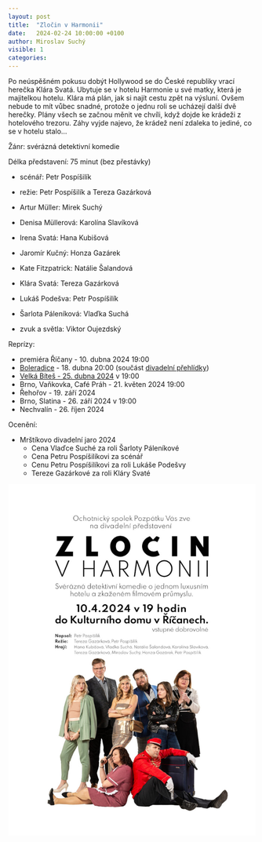 ```yaml
---
layout: post
title:  "Zločin v Harmonii"
date:   2024-02-24 10:00:00 +0100
author: Miroslav Suchý
visible: 1
categories: 
---
```

Po neúspěšném pokusu dobýt Hollywood se do České republiky vrací herečka Klára Svatá. Ubytuje se v hotelu Harmonie u své matky, která je majitelkou hotelu. Klára má plán, jak si najít cestu zpět na výsluní. Ovšem nebude to mít vůbec snadné, protože o jednu roli se ucházejí další dvě herečky. Plány všech se začnou měnit ve chvíli, když dojde ke krádeži z hotelového trezoru. Záhy vyjde najevo, že krádež není zdaleka to jediné, co se v hotelu stalo…

Žánr: svérázná detektivní komedie

Délka představení: 75 minut (bez přestávky)

 * scénář: Petr Pospíšilík

 * režie: Petr Pospíšilík a Tereza Gazárková

 * Artur Müller: Mirek Suchý
 * Denisa Müllerová: Karolína Slavíková
 * Irena Svatá: Hana Kubišová
 * Jaromír Kučný: Honza Gazárek
 * Kate Fitzpatrick: Natálie Šalandová
 * Klára Svatá: Tereza Gazárková
 * Lukáš Podešva: Petr Pospíšilík
 * Šarlota Páleníková: Vlaďka Suchá

 * zvuk a světla: Viktor Oujezdský

Reprízy:

 * premiéra Říčany - 10. dubna 2024 19:00
 * [Boleradice](https://boleradice-divadlo.cz/program-rezervace-dsbm/?view=detail&id=367956&date=18.04.2024) - 18. dubna 20:00 (součást [divadelní přehlídky](https://www.mrstikovodivadelnijaro.cz/program-prehlidky/))
 * [Velká Bíteš - 25. dubna 2024](https://www.facebook.com/events/990467832495585) v 19:00
 * Brno, Vaňkovka, Café Práh - 21. květen 2024 19:00
 * Řehořov - 19. září 2024
 * Brno, Slatina - 26. září 2024 v 19:00
 * Nechvalín - 26. říjen 2024

Ocenění:

 * Mrštíkovo divadelní jaro 2024
   * Cena Vlaďce Suché za roli Šarloty Páleníkové
   * Cena Petru Pospíšilíkovi za scénář
   * Cenu Petru Pospíšilíkovi za roli Lukáše Podešvy
   * Tereze Gazárkové za roli Kláry Svaté

<img src="/img/zlocin-v-harmonii-plakat.jpg" />
